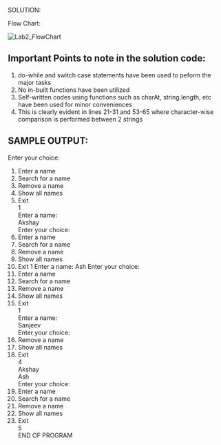 
SOLUTION:

Flow Chart:

![Lab2_FlowChart](https://user-images.githubusercontent.com/118504392/217487484-8932d08b-acf7-487e-9111-6f1e20acd75d.jpg)

## Important Points to note in the solution code:
1) do-while and switch case statements have been used to peform the major tasks
2) No in-built functions have been utilized
3) Self-written codes using functions such as charAt, string.length, etc have been used for minor conveniences
4) This is clearly evident in lines 21-31 and 53-65 where character-wise comparison is performed between 2 strings

## SAMPLE OUTPUT:
Enter your choice: 
1. Enter a name
2. Search for a name
3. Remove a name
4. Show all names
5. Exit  
1  
Enter a name:  
Akshay  
Enter your choice: 
1. Enter a name
2. Search for a name
3. Remove a name
4. Show all names
5. Exit
1
Enter a name: 
Ash
Enter your choice: 
1. Enter a name
2. Search for a name
3. Remove a name
4. Show all names
5. Exit  
1  
Enter a name:   
Sanjeev  
Enter your choice: 
3. Remove a name
4. Show all names
5. Exit  
4  
Akshay  
Ash  
Enter your choice:
1. Enter a name
2. Search for a name
3. Remove a name
4. Show all names
5. Exit  
5  
END OF PROGRAM
